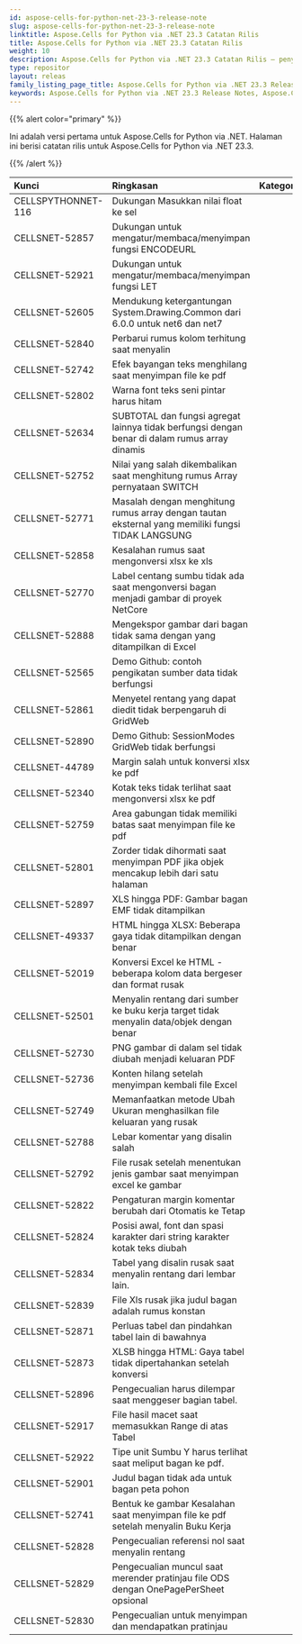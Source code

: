 ```yaml
---
id: aspose-cells-for-python-net-23-3-release-note
slug: aspose-cells-for-python-net-23-3-release-note
linktitle: Aspose.Cells for Python via .NET 23.3 Catatan Rilis
title: Aspose.Cells for Python via .NET 23.3 Catatan Rilis
weight: 10
description: Aspose.Cells for Python via .NET 23.3 Catatan Rilis – penyempurnaan terkini, fitur baru, dan perbaikan
type: repositor
layout: releas
family_listing_page_title: Aspose.Cells for Python via .NET 23.3 Release Note
keywords: Aspose.Cells for Python via .NET 23.3 Release Notes, Aspose.Cells for Python via .NET 23.3 updates and fixe
---
```

{{% alert color="primary" %}} 

Ini adalah versi pertama untuk Aspose.Cells for Python via .NET.
Halaman ini berisi catatan rilis untuk Aspose.Cells for Python via .NET 23.3.

{{% /alert %}} 

|**Kunci**|**Ringkasan**|**Kategori**|
| :- | :- | :- |
|CELLSPYTHONNET-116|Dukungan Masukkan nilai float ke sel|
|CELLSNET-52857|Dukungan untuk mengatur/membaca/menyimpan fungsi ENCODEURL|
|CELLSNET-52921|Dukungan untuk mengatur/membaca/menyimpan fungsi LET|
|CELLSNET-52605|Mendukung ketergantungan System.Drawing.Common dari 6.0.0 untuk net6 dan net7|
|CELLSNET-52840|Perbarui rumus kolom terhitung saat menyalin|
|CELLSNET-52742|Efek bayangan teks menghilang saat menyimpan file ke pdf|
|CELLSNET-52802|Warna font teks seni pintar harus hitam|
|CELLSNET-52634| SUBTOTAL dan fungsi agregat lainnya tidak berfungsi dengan benar di dalam rumus array dinamis|
|CELLSNET-52752|Nilai yang salah dikembalikan saat menghitung rumus Array pernyataan SWITCH|
|CELLSNET-52771|Masalah dengan menghitung rumus array dengan tautan eksternal yang memiliki fungsi TIDAK LANGSUNG|
|CELLSNET-52858| Kesalahan rumus saat mengonversi xlsx ke xls|
|CELLSNET-52770|Label centang sumbu tidak ada saat mengonversi bagan menjadi gambar di proyek NetCore|
|CELLSNET-52888|Mengekspor gambar dari bagan tidak sama dengan yang ditampilkan di Excel|
|CELLSNET-52565| Demo Github: contoh pengikatan sumber data tidak berfungsi|
|CELLSNET-52861|Menyetel rentang yang dapat diedit tidak berpengaruh di GridWeb|
|CELLSNET-52890|Demo Github: SessionModes GridWeb tidak berfungsi|
|CELLSNET-44789|Margin salah untuk konversi xlsx ke pdf|
|CELLSNET-52340|Kotak teks tidak terlihat saat mengonversi xlsx ke pdf|
|CELLSNET-52759|Area gabungan tidak memiliki batas saat menyimpan file ke pdf|
|CELLSNET-52801|Zorder tidak dihormati saat menyimpan PDF jika objek mencakup lebih dari satu halaman|
|CELLSNET-52897|XLS hingga PDF: Gambar bagan EMF tidak ditampilkan|
|CELLSNET-49337|HTML hingga XLSX: Beberapa gaya tidak ditampilkan dengan benar|
|CELLSNET-52019| Konversi Excel ke HTML - beberapa kolom data bergeser dan format rusak|
|CELLSNET-52501|Menyalin rentang dari sumber ke buku kerja target tidak menyalin data/objek dengan benar|
|CELLSNET-52730|PNG gambar di dalam sel tidak diubah menjadi keluaran PDF|
|CELLSNET-52736|Konten hilang setelah menyimpan kembali file Excel|
|CELLSNET-52749|Memanfaatkan metode Ubah Ukuran menghasilkan file keluaran yang rusak|
|CELLSNET-52788|Lebar komentar yang disalin salah|
|CELLSNET-52792|File rusak setelah menentukan jenis gambar saat menyimpan excel ke gambar|
|CELLSNET-52822|Pengaturan margin komentar berubah dari Otomatis ke Tetap|
|CELLSNET-52824|Posisi awal, font dan spasi karakter dari string karakter kotak teks diubah|
|CELLSNET-52834|Tabel yang disalin rusak saat menyalin rentang dari lembar lain.|
|CELLSNET-52839|File Xls rusak jika judul bagan adalah rumus konstan|
|CELLSNET-52871| Perluas tabel dan pindahkan tabel lain di bawahnya|
|CELLSNET-52873|XLSB hingga HTML: Gaya tabel tidak dipertahankan setelah konversi|
|CELLSNET-52896|Pengecualian harus dilempar saat menggeser bagian tabel.|
|CELLSNET-52917|File hasil macet saat memasukkan Range di atas Tabel|
|CELLSNET-52922|Tipe unit Sumbu Y harus terlihat saat meliput bagan ke pdf.|
|CELLSNET-52901| Judul bagan tidak ada untuk bagan peta pohon|
|CELLSNET-52741|Bentuk ke gambar Kesalahan saat menyimpan file ke pdf setelah menyalin Buku Kerja|
|CELLSNET-52828|Pengecualian referensi nol saat menyalin rentang|
|CELLSNET-52829|Pengecualian muncul saat merender pratinjau file ODS dengan OnePagePerSheet opsional|
|CELLSNET-52830|Pengecualian untuk menyimpan dan mendapatkan pratinjau|
